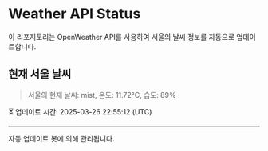 
# Weather API Status

이 리포지토리는 OpenWeather API를 사용하여 서울의 날씨 정보를 자동으로 업데이트합니다.

## 현재 서울 날씨
> 서울의 현재 날씨: mist, 온도: 11.72°C, 습도: 89%

⏳ 업데이트 시간: 2025-03-26 22:55:12 (UTC)

---
자동 업데이트 봇에 의해 관리됩니다.
